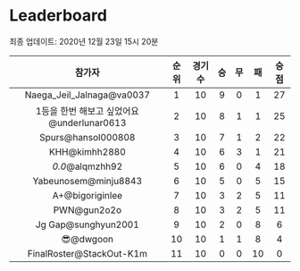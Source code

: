 # Leaderboard
최종 업데이트: 2020년 12월 23일 15시 20분




| 참가자 | 순위 | 경기수 | 승 | 무 | 패 | 승점 |
|:---:|:---:|:---:|:---:|:---:|:---:|:---:|
| Naega_Jeil_Jalnaga@va0037 | 1 | 10 | 9 | 0 | 1 | 27 |
| 1등을 한번 해보고 싶었어요@underlunar0613 | 2 | 10 | 8 | 1 | 1 | 25 |
| Spurs@hansol000808 | 3 | 10 | 7 | 1 | 2 | 22 |
| KHH@kimhh2880 | 4 | 10 | 6 | 3 | 1 | 21 |
| _0.0_@alqmzhh92 | 5 | 10 | 6 | 0 | 4 | 18 |
| Yabeunosem@minju8843 | 6 | 10 | 5 | 0 | 5 | 15 |
| A+@bigoriginlee | 7 | 10 | 3 | 2 | 5 | 11 |
| PWN@gun2o2o | 8 | 10 | 3 | 2 | 5 | 11 |
| Jg Gap@sunghyun2001 | 9 | 10 | 2 | 0 | 8 | 6 |
| 😎@dwgoon | 10 | 10 | 1 | 1 | 8 | 4 |
| FinalRoster@StackOut-K1m | 11 | 10 | 0 | 0 | 10 | 0 |